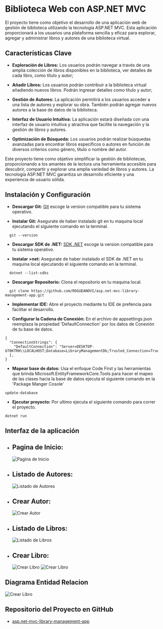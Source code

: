 # Biblioteca Web con ASP.NET MVC

El proyecto tiene como objetivo el desarrollo de una aplicación web de gestión de biblioteca utilizando la tecnología ASP.NET MVC. Esta aplicación proporcionará a los usuarios una plataforma sencilla y eficaz para explorar, agregar y administrar libros y autores de una biblioteca virtual.

## Características Clave

- **Exploración de Libros:** Los usuarios podrán navegar a través de una amplia colección de libros disponibles en la biblioteca, ver detalles de cada libro, como título y autor;

- **Añadir Libros:** Los usuarios podrán contribuir a la biblioteca virtual añadiendo nuevos libros. Podrán ingresar detalles como título y autor;

- **Gestión de Autores:** La aplicación permitirá a los usuarios acceder a una lista de autores y explorar su obra. También podrán agregar nuevos autores a la base de datos de la biblioteca.

- **Interfaz de Usuario Intuitiva:** La aplicación estará diseñada con una interfaz de usuario intuitiva y atractiva que facilite la navegación y la gestión de libros y autores.

- **Optimización de Búsqueda:** Los usuarios podrán realizar búsquedas avanzadas para encontrar libros específicos o autores en función de diversos criterios como género, título o nombre del autor.

Este proyecto tiene como objetivo simplificar la gestión de bibliotecas, proporcionando a los amantes de la lectura una herramienta accesible para descubrir, compartir y explorar una amplia variedad de libros y autores. La tecnología ASP.NET MVC garantiza un desarrollo eficiente y una experiencia de usuario sólida.

## Instalación y Configuración

- **Descargar Git:** [Git](https://git-scm.com/downloads) escoge la version compatible para tu sistema operativo.

- **Instalar Git:** Asegurate de haber instalado git en tu maquina local ejecutando el siguiente comando en la terminal.

```
  git --version
```

- **Descargar SDK de .NET:** [SDK .NET](https://dotnet.microsoft.com/es-es/download) escoge la version compatible para tu sistema operativo.

- **Instalar >net:** Asegurate de haber instalado el SDK de .NET en tu maquina local ejecutando el siguiente comando en la terminal.

```
  dotnet --list-sdks
```

- **Descargar Repositorio:** Clona el repositorio en tu maquina local.

```
  git clone https://github.com/ROGUEANOVI/asp.net-mvc-library-management-app.git
```

- **Implementar IDE:** Abre el proyecto mediante tu IDE de prefencia para facilitar el desarrollo.

- **Configurar la Cadena de Conexión:** En el archivo de appsettings.json reemplaza la propiedad 'DefaultConnection' por los datos de Conexión de tu base de datos.

```
{
  "ConnectionStrings": {
    "DefaultConnection": "Server=DESKTOP-U70KTRH\\LOCALHOST;Database=LibraryManagementDb;Trusted_Connection=True;TrustServerCertificate=True;"
  },
}
```

- **Mapear base de datos:** Usa el enfoque Code First y las herramientas que brinda Microsoft.EntityFrameworkCore.Tools para hacer el mapeo de las clases hacia la base de datos ejecuta el siguiente comando en la 'Package Manger Cosole'

```
update-database
```

- **Ejecutar proyecto:** Por ultimo ejecuta el siguiente comando para correr el proyecto.

```
dotnet run
```

## Interfaz de la aplicación

- ## Pagina de Inicio:

  ![Pagina de Inicio](./Docs/Img/pagina_inicio.png)

- ## Listado de Autores:

  ![Listado de Autores](./Docs/Img/listado_autores.png)

- ## Crear Autor:

  ![Crear Autor](./Docs/Img/crear_autor.png)

- ## Listado de Libros:

  ![Listado de Libros](./Docs/Img/listado_libros.png)

- ## Crear Libro:

  ![Crear Libro](./Docs/Img/crear_libro1.png)
  ![Crear Libro](./Docs/Img/crear_libro2.png)

## Diagrama Entidad Relacion

![Crear Libro](./Docs/Img/diagrama_entidad_relacion.png)

## Repositorio del Proyecto en GitHub

- [asp.net-mvc-library-management-app](https://github.com/ROGUEANOVI/asp.net-mvc-library-management-app)
